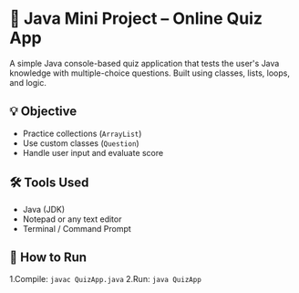 # 🎯 Java Mini Project – Online Quiz App

A simple Java console-based quiz application that tests the user's Java knowledge with multiple-choice questions. Built using classes, lists, loops, and logic.

## 💡 Objective

- Practice collections (`ArrayList`)
- Use custom classes (`Question`)
- Handle user input and evaluate score

## 🛠 Tools Used

- Java (JDK)
- Notepad or any text editor
- Terminal / Command Prompt

## 🚀 How to Run

1.Compile: `javac QuizApp.java`
2.Run: `java QuizApp`
